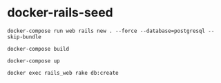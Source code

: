 # docker-rails-seed


```
docker-compose run web rails new . --force --database=postgresql --skip-bundle
```

```
docker-compose build
```

```
docker-compose up
```

```
docker exec rails_web rake db:create
```
